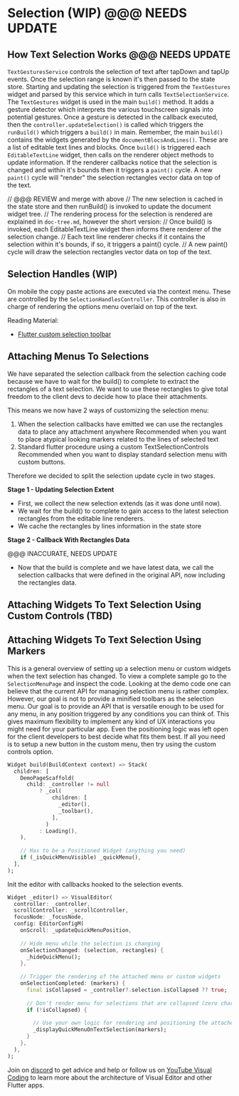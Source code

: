 # Selection (WIP) @@@ NEEDS UPDATE

## How Text Selection Works @@@ NEEDS UPDATE
`TextGesturesService` controls the selection of text after tapDown and tapUp events. Once the selection range is known it's then passed to the state store. Starting and updating the selection is triggered from the `TextGestures` widget and parsed by this service which in turn calls `TextSelectionService`. The `TextGestures` widget is used in the main `build()` method. It adds a gesture detector which interprets the various touchscreen signals into potential gestures. Once a gesture is detected in the callback executed, then the `controller.updateSelection()` is called which triggers the `runBuild()` which triggers a `build()` in main. Remember, the main `build()` contains the widgets generated by the `documentBlocsAndLines()`. These are a list of editable text lines and blocks. Once `build()` is triggered each `EditableTextLine` widget, then calls on the renderer object methods to update information. If the renderer callbacks notice that the selection is changed and within it's bounds then it triggers a `paint()` cycle. A new `paint()` cycle will "render" the selection rectangles vector data on top of the text.

// @@@ REVIEW and merge with above
// The new selection is cached in the state store and then runBuild() is invoked to update the document widget tree.
// The rendering process for the selection is rendered are explained in `doc-tree.md`, however the short version:
// Once build() is invoked, each EditableTextLine widget then informs there renderer of the selection change.
// Each text line renderer checks if it contains the selection within it's bounds, if so, it triggers a paint() cycle.
// A new paint() cycle will draw the selection rectangles vector data on top of the text.

## Selection Handles (WIP)
On mobile the copy paste actions are executed via the context menu. These are controlled by the `SelectionHandlesController`. This controller is also in charge of rendering the options menu overlaid on top of the text.

Reading Material:

- [Flutter custom selection toolbar](https://ktuusj.medium.com/flutter-custom-selection-toolbar-3acbe7937dd3)

## Attaching Menus To Selections
We have separated the selection callback from the selection caching code because we have to wait for the build() to complete to extract the rectangles of a text selection. We want to use these rectangles to give total freedom to the client devs to decide how to place their attachments.

This means we now have 2 ways of customizing the selection menu:

1) When the selection callbacks have emitted we can use the rectangles data to place any attachment anywhere
   Recommended when you want to place atypical looking markers related to the lines of selected text
2) Standard flutter procedure using a custom TextSelectionControls
   Recommended when you want to display standard selection menu with custom buttons.

Therefore we decided to split the selection update cycle in two stages.

**Stage 1 - Updating Selection Extent**

- First, we collect the new selection extends (as it was done until now).
- We wait for the build() to complete to gain access to the latest selection rectangles from the editable line renderers.
- We cache the rectangles by lines information in the state store

**Stage 2 - Callback With Rectangles Data**

@@@ INACCURATE, NEEDS UPDATE
- Now that the build is complete and we have latest data, we call the selection callbacks that were defined in the original API, now including the rectangles data.

## Attaching Widgets To Text Selection Using Custom Controls (TBD)

## Attaching Widgets To Text Selection Using Markers

This is a general overview of setting up a selection menu or custom widgets when the text selection has changed. To view a complete sample go to the `SelectionMenuPage` and inspect the code. Looking at the demo code one can believe that the current API for managing selection menu is rather complex. However, our goal is not to provide a minified toolbars as the selection menu. Our goal is to provide an API that is versatile enough to be used for any menu, in any position triggered by any conditions you can think of. This gives maximum flexibility to implement any kind of UX interactions you might need for your particular app. Even the positioning logic was left open for the client developers to best decide what fits them best. If all you need is to setup a new button in the custom menu, then try using the custom controls option.

```dart
Widget build(BuildContext context) => Stack(
  children: [
    DemoPageScaffold(
      child: _controller != null
          ? _col(
              children: [
                _editor(),
                _toolbar(),
              ],
            )
          : Loading(),
    ),
    
    // Has to be a Positioned Widget (anything you need)
    if (_isQuickMenuVisible) _quickMenu(),
  ],
);
```

Init the editor with callbacks hooked to the selection events.

```dart
Widget _editor() => VisualEditor(
  controller: _controller,
  scrollController: _scrollController,
  focusNode: _focusNode,
  config: EditorConfigM(
    onScroll: _updateQuickMenuPosition,
    
    // Hide menu while the selection is changing
    onSelectionChanged: (selection, rectangles) {
      _hideQuickMenu();
    },
    
    // Trigger the rendering of the attached menu or custom widgets
    onSelectionCompleted: (markers) {
      final isCollapsed = _controller?.selection.isCollapsed ?? true;
      
      // Don't render menu for selections that are collapsed (zero chars selected)
      if (!isCollapsed) {
      
        // Use your own logic for rendering and positioning the attached widget(s)
        _displayQuickMenuOnTextSelection(markers);
      }
    },
  ),
);
```

Join on [discord](https://discord.gg/XpGygmXde4) to get advice and help or follow us on [YouTube Visual Coding](https://www.youtube.com/channel/UC2-5lfNbbErIds0Iuai8yfA) to learn more about the architecture of Visual Editor and other Flutter apps.